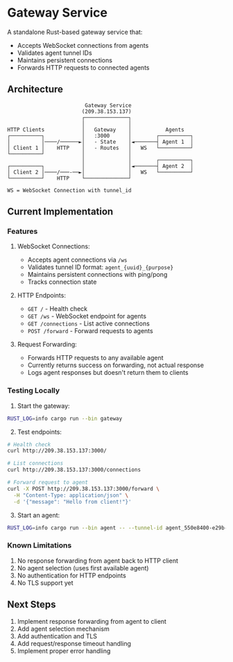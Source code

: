 # Gateway Service

A standalone Rust-based gateway service that:
- Accepts WebSocket connections from agents
- Validates agent tunnel IDs
- Maintains persistent connections
- Forwards HTTP requests to connected agents

## Architecture

```
                         Gateway Service
                        (209.38.153.137)
                        ┌──────────────┐
                        │              │
HTTP Clients            │   Gateway    │           Agents
┌──────────┐            │   :3000      │        ┌──────────┐
│          │────/──────►│   - State    │◄───────┤ Agent 1  │
│ Client 1 │    HTTP    │   - Routes   │   WS   └──────────┘
└──────────┘            │              │
                        │              │        ┌──────────┐
┌──────────┐            │              │◄───────┤ Agent 2  │
│ Client 2 │────/───-──►│              │   WS   └──────────┘
└──────────┘    HTTP    └──────────────┘

WS = WebSocket Connection with tunnel_id
```

## Current Implementation

### Features
1. WebSocket Connections:
   - Accepts agent connections via `/ws`
   - Validates tunnel ID format: `agent_{uuid}_{purpose}`
   - Maintains persistent connections with ping/pong
   - Tracks connection state

2. HTTP Endpoints:
   - `GET /` - Health check
   - `GET /ws` - WebSocket endpoint for agents
   - `GET /connections` - List active connections
   - `POST /forward` - Forward requests to agents

3. Request Forwarding:
   - Forwards HTTP requests to any available agent
   - Currently returns success on forwarding, not actual response
   - Logs agent responses but doesn't return them to clients

### Testing Locally

1. Start the gateway:
```bash
RUST_LOG=info cargo run --bin gateway
```

2. Test endpoints:
```bash
# Health check
curl http://209.38.153.137:3000/

# List connections
curl http://209.38.153.137:3000/connections

# Forward request to agent
curl -X POST http://209.38.153.137:3000/forward \
  -H "Content-Type: application/json" \
  -d '{"message": "Hello from client!"}'
```

3. Start an agent:
```bash
RUST_LOG=info cargo run --bin agent -- --tunnel-id agent_550e8400-e29b-41d4-a716-446655440000_prod
```

### Known Limitations
1. No response forwarding from agent back to HTTP client
2. No agent selection (uses first available agent)
3. No authentication for HTTP endpoints
4. No TLS support yet

## Next Steps
1. Implement response forwarding from agent to client
2. Add agent selection mechanism
3. Add authentication and TLS
4. Add request/response timeout handling
5. Implement proper error handling